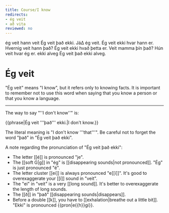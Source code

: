 ```yaml
---
title: Course/I know
redirects:
- ég veit
- að vita
reviewed: no
---
```

<vocabulary>
ég veit
hann veit
Ég veit það ekki.
Já∆ ég veit.
Ég veit ekki hvar hann er.
Hvernig veit hann það?
Ég veit ekki hvað þetta er.
Veit mamma þín það?
Hún veit hvar ég er.
ekki alveg
Ég veit það ekki alveg.
<!-- Ég veit allt. -->
</vocabulary>

# Ég veit

"Ég veit" means "I know", but it refers only to knowing facts. It is important to remember not to use this word when saying that you know a person or that you know a language.

---

The way to say "''I don't know''" is:

{{phrase|Ég veit '''það''' ekki.|I don't know.}}

The literal meaning is "I don't know '''that'''". Be careful not to forget the word "það" in "Ég veit það ekki".

A note regarding the pronunciation of "Ég veit það ekki":

* The letter [[é]] is pronounced "je".
* The [[soft G|g]] in "ég" is [[disappearing sounds|not pronounced]]. "Ég" is just pronounced "é".
* The letter cluster [[ei]] is always pronounced "e[[í]]". It's good to overexaggerate your [[í]] sound in "veit".
* The "ei" in "veit" is a very [[long sound]]. It's better to overexaggerate the length of long sounds.
* The [[ð]] in "það" [[disappearing sounds|disappears]].
* Before a double [[k]], you have to [[exhalation|breathe out a little bit]]. "Ekki" is pronounced {{pron|e{{h}}gi}}.

<!-- *Listen to the 2018 pop song [https://www.youtube.com/watch?v=NrFXCSsEy_M '''Veist af mér'''] by Huginn (lyrics [https://genius.com/Huginn-veist-af-mer-lyrics here]). Focus on the phrases "''Þú veist'' af mér" (literally "You know of me", meaning "You know where to find me if you need me") and "Því ''ég veit''" ("Because I know").-->
